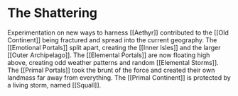 # The Shattering

Experimentation on new ways to harness [[Aethyr]] contributed to the [[Old Continent]] being fractured and spread into the current geography.  The [[Emotional Portals]] split apart, creating the [[Inner Isles]] and the larger [[Outer Archipelago]]. The [[Elemental Portals]] are now floating high above, creating odd weather patterns and random [[Elemental Storms]]. The [[Primal Portals]] took the brunt of the force and created their own landmass far away from everything.  The [[Primal Continent]] is protected by a living storm, named [[Squall]]. 

